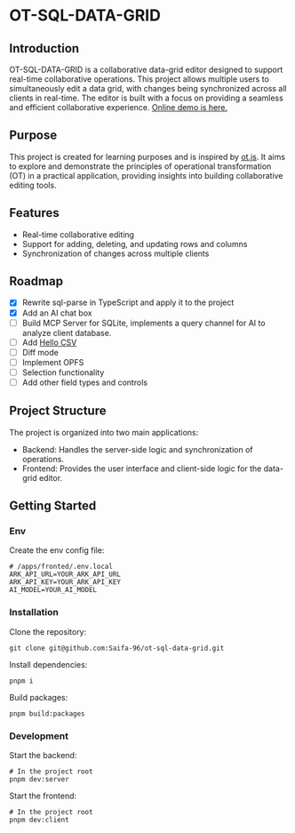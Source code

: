 # OT-SQL-DATA-GRID
## Introduction
OT-SQL-DATA-GRID is a collaborative data-grid editor designed to support real-time collaborative operations. This project allows multiple users to simultaneously edit a data grid, with changes being synchronized across all clients in real-time. The editor is built with a focus on providing a seamless and efficient collaborative experience.
[Online demo is here.](http://124.223.88.106/)

## Purpose
This project is created for learning purposes and is inspired by [ot.js](https://github.com/Operational-Transformation/operational-transformation.github.com). It aims to explore and demonstrate the principles of operational transformation (OT) in a practical application, providing insights into building collaborative editing tools.

## Features
- Real-time collaborative editing
- Support for adding, deleting, and updating rows and columns
- Synchronization of changes across multiple clients

## Roadmap
- [x] Rewrite sql-parse in TypeScript and apply it to the project
- [x] Add an AI chat box
- [ ] Build MCP Server for SQLite, implements a query channel for AI to analyze client database.
- [ ] Add [Hello CSV](https://hellocsv.github.io/HelloCSV/)
- [ ] Diff mode
- [ ] Implement OPFS
- [ ] Selection functionality
- [ ] Add other field types and controls

## Project Structure
The project is organized into two main applications:

- Backend: Handles the server-side logic and synchronization of operations.
- Frontend: Provides the user interface and client-side logic for the data-grid editor.

## Getting Started
### Env
Create the env config file:
```
# /apps/fronted/.env.local
ARK_API_URL=YOUR_ARK_API_URL
ARK_API_KEY=YOUR_ARK_API_KEY
AI_MODEL=YOUR_AI_MODEL
```


### Installation
Clone the repository:
```
git clone git@github.com:Saifa-96/ot-sql-data-grid.git
```

Install dependencies:
```
pnpm i
```

Build packages:
```
pnpm build:packages
```

### Development
Start the backend:
```
# In the project root
pnpm dev:server
```

Start the frontend:
```
# In the project root
pnpm dev:client
```